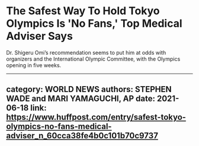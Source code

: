# The Safest Way To Hold Tokyo Olympics Is 'No Fans,' Top Medical Adviser Says

Dr. Shigeru Omi’s recommendation seems to put him at odds with organizers and the International Olympic Committee, with the Olympics opening in five weeks.

---
category: WORLD NEWS
authors: STEPHEN WADE and MARI YAMAGUCHI, AP
date: 2021-06-18
link: https://www.huffpost.com/entry/safest-tokyo-olympics-no-fans-medical-adviser_n_60cca38fe4b0c101b70c9737
---
